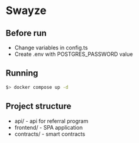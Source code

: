 # Swayze

## Before run

- Change variables in config.ts
- Create .env with POSTGRES_PASSWORD value

## Running

```bash
$> docker compose up -d
```

## Project structure

- api/  - api for referral program
- frontend/  - SPA application
- contracts/ - smart contracts